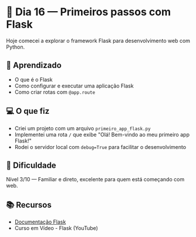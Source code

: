# 📅 Dia 16 — Primeiros passos com Flask

Hoje comecei a explorar o framework Flask para desenvolvimento web com Python.

## 🧠 Aprendizado
- O que é o Flask
- Como configurar e executar uma aplicação Flask
- Como criar rotas com `@app.route`

## 💻 O que fiz
- Criei um projeto com um arquivo `primeiro_app_flask.py`
- Implementei uma rota `/` que exibe "Olá! Bem-vindo ao meu primeiro app Flask!"
- Rodei o servidor local com `debug=True` para facilitar o desenvolvimento

## 🚀 Dificuldade
Nível 3/10 — Familiar e direto, excelente para quem está começando com web.

## 📚 Recursos
- [Documentação Flask](https://flask.palletsprojects.com/)
- Curso em Vídeo - Flask (YouTube)
